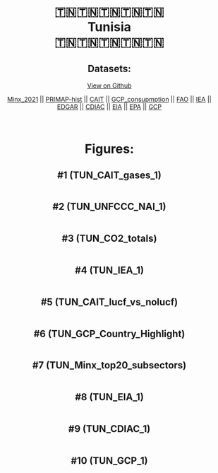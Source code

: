 
<center>
<h1 align="center">
🇹🇳🇹🇳🇹🇳🇹🇳🇹🇳
<br>
Tunisia
<br>
🇹🇳🇹🇳🇹🇳🇹🇳🇹🇳
</h1>
<h2>Datasets:</h2>
<p><a href="https://github.com/dquintani/GreenhouseData/tree/master/country_data/TUN_Tunisia/data">View on Github</a>
<br></p><p><a href="data/TUN_Minx_2021.csv">Minx_2021</a> || <a href="data/TUN_PRIMAP-hist.csv">PRIMAP-hist</a> || <a href="data/TUN_CAIT.csv">CAIT</a> || <a href="data/TUN_GCP_consupmption.csv">GCP_consupmption</a> || <a href="data/TUN_FAO.csv">FAO</a> || <a href="data/TUN_IEA.csv">IEA</a> || <a href="data/TUN_EDGAR.csv">EDGAR</a> || <a href="data/TUN_CDIAC.csv">CDIAC</a> || <a href="data/TUN_EIA.csv">EIA</a> || <a href="data/TUN_EPA.csv">EPA</a> || <a href="data/TUN_GCP.csv">GCP</a></p><p><br></p>
<h1>Figures:</h1><h2>#1 (TUN_CAIT_gases_1)</h2>
<p><img alt="" src="figures/TUN_CAIT_gases_1.png" /></p><h2>#2 (TUN_UNFCCC_NAI_1)</h2>
<p><img alt="" src="figures/TUN_UNFCCC_NAI_1.png" /></p><h2>#3 (TUN_CO2_totals)</h2>
<p><img alt="" src="figures/TUN_CO2_totals.png" /></p><h2>#4 (TUN_IEA_1)</h2>
<p><img alt="" src="figures/TUN_IEA_1.png" /></p><h2>#5 (TUN_CAIT_lucf_vs_nolucf)</h2>
<p><img alt="" src="figures/TUN_CAIT_lucf_vs_nolucf.png" /></p><h2>#6 (TUN_GCP_Country_Highlight)</h2>
<p><img alt="" src="figures/TUN_GCP_Country_Highlight.png" /></p><h2>#7 (TUN_Minx_top20_subsectors)</h2>
<p><img alt="" src="figures/TUN_Minx_top20_subsectors.png" /></p><h2>#8 (TUN_EIA_1)</h2>
<p><img alt="" src="figures/TUN_EIA_1.png" /></p><h2>#9 (TUN_CDIAC_1)</h2>
<p><img alt="" src="figures/TUN_CDIAC_1.png" /></p><h2>#10 (TUN_GCP_1)</h2>
<p><img alt="" src="figures/TUN_GCP_1.png" /></p>